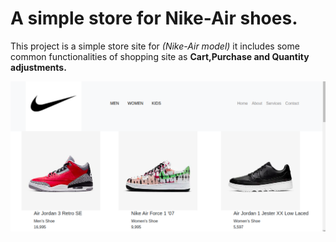 # A simple store for Nike-Air shoes.

This project is a simple store site for *(Nike-Air model)* it includes some common functionalities of shopping site as **Cart,Purchase and Quantity adjustments.**  


![Screenshot](Screenshot.png)
